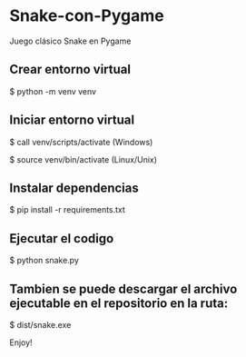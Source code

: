 # Snake-con-Pygame
Juego clásico Snake en Pygame

## Crear entorno virtual
$ python -m venv venv

## Iniciar entorno virtual
$ call venv/scripts/activate (Windows)

$ source venv/bin/activate (Linux/Unix)

## Instalar dependencias
$ pip install -r requirements.txt

## Ejecutar el codigo
$ python snake.py


## Tambien se puede descargar el archivo ejecutable en el repositorio en la ruta:
$ dist/snake.exe

Enjoy!
